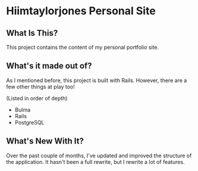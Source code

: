 # Hiimtaylorjones Personal Site

## What Is This?

This project contains the content of my personal portfolio site. 

## What's it made out of?

As I mentioned before, this project is built with Rails. However, there are a few other things at play too!

(Listed in order of depth)

* Bulma
* Rails
* PostgreSQL

## What's New With It?

Over the past couple of months, I've updated and improved the structure of the application. It hasn't been a full rewrite, but I rewrite a lot of features.
